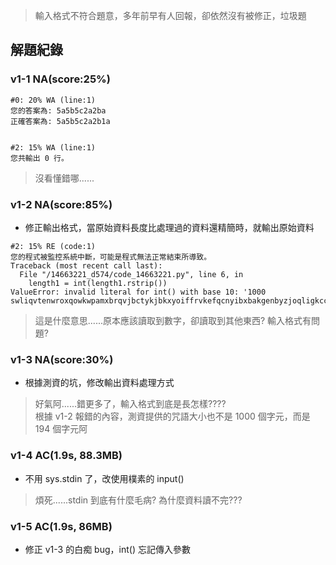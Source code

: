 > 輸入格式不符合題意，多年前早有人回報，卻依然沒有被修正，垃圾題

## 解題紀錄
### v1-1 NA(score:25%)
```text
#0: 20% WA (line:1)
您的答案為: 5a5b5c2a2ba
正確答案為: 5a5b5c2a2b1a


#2: 15% WA (line:1)
您共輸出 0 行。
```
> 沒看懂錯哪......

### v1-2 NA(score:85%)
- 修正輸出格式，當原始資料長度比處理過的資料還精簡時，就輸出原始資料
```text
#2: 15% RE (code:1)
您的程式被監控系統中斷，可能是程式無法正常結束所導致。
Traceback (most recent call last):
  File "/14663221_d574/code_14663221.py", line 6, in 
    length1 = int(length1.rstrip())
ValueError: invalid literal for int() with base 10: '1000 swliqvtenwroxqowkwpamxbrqvjbctykjbkxyoiffrvkefqcnyibxbakgenbyzjoqligkccccoxsgdlojahgumvmntivhyztphqkmzyaiiabkebskraqiiudlnqaoaylsgzzldgzjupimuedmbgcevtxlsioqzaashdtkwyxbpiaddnotcngozsjozfwfbkpsi
```
> 這是什麼意思......原本應該讀取到數字，卻讀取到其他東西? 輸入格式有問題?

### v1-3 NA(score:30%)
- 根據測資的坑，修改輸出資料處理方式
> 好氣阿......錯更多了，輸入格式到底是長怎樣????<br>
> 根據 v1-2 報錯的內容，測資提供的咒語大小也不是 1000 個字元，而是 194 個字元阿

### v1-4 AC(1.9s, 88.3MB)
- 不用 sys.stdin 了，改使用樸素的 input()
> 煩死......stdin 到底有什麼毛病? 為什麼資料讀不完???

### v1-5 AC(1.9s, 86MB)
- 修正 v1-3 的白痴 bug，int() 忘記傳入參數
